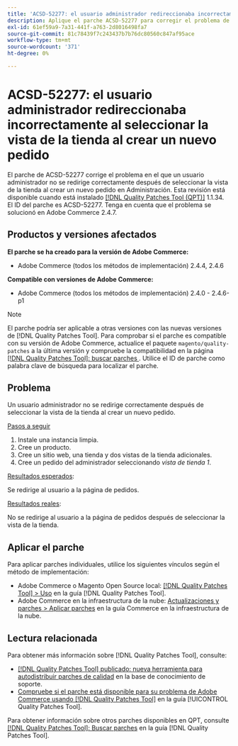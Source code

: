 ```yaml
---
title: 'ACSD-52277: el usuario administrador redireccionaba incorrectamente al seleccionar la vista de la tienda al crear un nuevo pedido'
description: Aplique el parche ACSD-52277 para corregir el problema de Adobe Commerce en el que un usuario administrador no se redirige correctamente después de seleccionar la vista de tienda al crear un nuevo pedido en Administración.
exl-id: 61ef59a9-7a31-441f-a763-2d8016498fa7
source-git-commit: 81c78439f7c243437b7b76dc80560c847af95ace
workflow-type: tm+mt
source-wordcount: '371'
ht-degree: 0%

---
```


# ACSD-52277: el usuario administrador redireccionaba incorrectamente al seleccionar la vista de la tienda al crear un nuevo pedido

El parche de ACSD-52277 corrige el problema en el que un usuario administrador no se redirige correctamente después de seleccionar la vista de la tienda al crear un nuevo pedido en Administración. Esta revisión está disponible cuando está instalado [[!DNL Quality Patches Tool (QPT)]](https://experienceleague.adobe.com/en/docs/commerce-knowledge-base/kb/announcements/commerce-announcements/magento-quality-patches-released-new-tool-to-self-serve-quality-patches) 1.1.34. El ID del parche es ACSD-52277. Tenga en cuenta que el problema se solucionó en Adobe Commerce 2.4.7.

## Productos y versiones afectados

**El parche se ha creado para la versión de Adobe Commerce:**

* Adobe Commerce (todos los métodos de implementación) 2.4.4, 2.4.6

**Compatible con versiones de Adobe Commerce:**

* Adobe Commerce (todos los métodos de implementación) 2.4.0 - 2.4.6-p1

>[!NOTE]
>
>El parche podría ser aplicable a otras versiones con las nuevas versiones de [!DNL Quality Patches Tool]. Para comprobar si el parche es compatible con su versión de Adobe Commerce, actualice el paquete `magento/quality-patches` a la última versión y compruebe la compatibilidad en la página [[!DNL Quality Patches Tool]: buscar parches ](https://experienceleague.adobe.com/tools/commerce-quality-patches/index.html). Utilice el ID de parche como palabra clave de búsqueda para localizar el parche.

## Problema

Un usuario administrador no se redirige correctamente después de seleccionar la vista de la tienda al crear un nuevo pedido.

<u>Pasos a seguir</u>

1. Instale una instancia limpia.
1. Cree un producto.
1. Cree un sitio web, una tienda y dos vistas de la tienda adicionales.
1. Cree un pedido del administrador seleccionando *vista de tienda 1*.

<u>Resultados esperados</u>:

Se redirige al usuario a la página de pedidos.

<u>Resultados reales</u>:

No se redirige al usuario a la página de pedidos después de seleccionar la vista de la tienda.

## Aplicar el parche

Para aplicar parches individuales, utilice los siguientes vínculos según el método de implementación:

* Adobe Commerce o Magento Open Source local: [[!DNL Quality Patches Tool] > Uso](/help/tools/quality-patches-tool/usage.md) en la guía [!DNL Quality Patches Tool].
* Adobe Commerce en la infraestructura de la nube: [Actualizaciones y parches > Aplicar parches](https://experienceleague.adobe.com/docs/commerce-cloud-service/user-guide/develop/upgrade/apply-patches.html) en la guía Commerce en la infraestructura de la nube.

## Lectura relacionada

Para obtener más información sobre [!DNL Quality Patches Tool], consulte:

* [[!DNL Quality Patches Tool] publicado: nueva herramienta para autodistribuir parches de calidad](https://experienceleague.adobe.com/en/docs/commerce-knowledge-base/kb/announcements/commerce-announcements/magento-quality-patches-released-new-tool-to-self-serve-quality-patches) en la base de conocimiento de soporte.
* [Compruebe si el parche está disponible para su problema de Adobe Commerce usando [!DNL Quality Patches Tool]](/help/tools/quality-patches-tool/patches-available-in-qpt/check-patch-for-magento-issue-with-magento-quality-patches.md) en la guía [!UICONTROL Quality Patches Tool].


Para obtener información sobre otros parches disponibles en QPT, consulte [[!DNL Quality Patches Tool]: Buscar parches](https://experienceleague.adobe.com/tools/commerce-quality-patches/index.html) en la guía [!DNL Quality Patches Tool].
